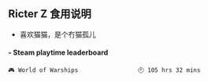 ## Ricter Z 食用说明
- 喜欢猫猫，是个冇猫孤儿

<!-- steam-box start -->
#### - Steam playtime leaderboard
```text
🎮 World of Warships                 🕘 105 hrs 32 mins
```
<!-- Powered by https://github.com/YouEclipse/steam-box . -->
<!-- steam-box end -->
